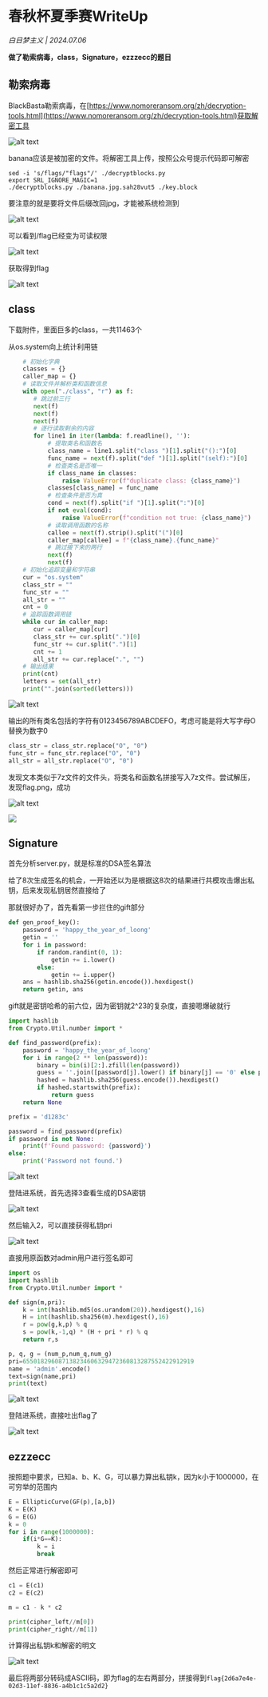 
# 春秋杯夏季赛WriteUp

*白日梦主义 | 2024.07.06*

**做了勒索病毒，class，Signature，ezzzecc的题目**

## 勒索病毒

BlackBasta勒索病毒，在[https://www.nomoreransom.org/zh/decryption-tools.html](https://www.nomoreransom.org/zh/decryption-tools.html)获取解密工具

![alt text](assets/ichunqiu/image.png)

banana应该是被加密的文件。将解密工具上传，按照公众号提示代码即可解密

```shell
sed -i 's/flags/"flags"/' ./decryptblocks.py
export SRL_IGNORE_MAGIC=1
./decryptblocks.py ./banana.jpg.sah28vut5 ./key.block
```

要注意的就是要将文件后缀改回jpg，才能被系统检测到

![alt text](assets/ichunqiu/image-1.png)

可以看到/flag已经变为可读权限

![alt text](assets/ichunqiu/image-2.png)

获取得到flag

![alt text](assets/ichunqiu/image-3.png)

## class

下载附件，里面巨多的class，一共11463个

从os.system向上统计利用链

```python
	# 初始化字典
	classes = {}
	caller_map = {}
	# 读取文件并解析类和函数信息
	with open("./class", "r") as f:
	   # 跳过前三行
	   next(f)
	   next(f)
	   next(f)
	   # 逐行读取剩余的内容
	   for line1 in iter(lambda: f.readline(), ''):
	       # 提取类名和函数名
	       class_name = line1.split("class ")[1].split("():")[0]
	       func_name = next(f).split("def ")[1].split("(self):")[0]
	       # 检查类名是否唯一
	       if class_name in classes:
	           raise ValueError(f"duplicate class: {class_name}")
	       classes[class_name] = func_name
	       # 检查条件是否为真
	       cond = next(f).split("if ")[1].split(":")[0]
	       if not eval(cond):
	           raise ValueError(f"condition not true: {class_name}")
	       # 读取调用函数的名称
	       callee = next(f).strip().split("(")[0]
	       caller_map[callee] = f"{class_name}.{func_name}"
	       # 跳过接下来的两行
	       next(f)
	       next(f)
	# 初始化追踪变量和字符串
	cur = "os.system"
	class_str = ""
	func_str = ""
	all_str = ""
	cnt = 0
	# 追踪函数调用链
	while cur in caller_map:
	   cur = caller_map[cur]
	   class_str += cur.split(".")[0]
	   func_str += cur.split(".")[1]
	   cnt += 1
	   all_str += cur.replace(".", "")
	# 输出结果
	print(cnt)
	letters = set(all_str)
	print("".join(sorted(letters)))
```
![alt text](assets/ichunqiu/image-11.png)


输出的所有类名包括的字符有0123456789ABCDEFO，考虑可能是将大写字母O替换为数字0
```python
class_str = class_str.replace("O", "0")
func_str = func_str.replace("O", "0")
all_str = all_str.replace("O", "0")
```

发现文本类似于7z文件的文件头，将类名和函数名拼接写入7z文件。尝试解压，发现flag.png，成功

![alt text](assets/ichunqiu/image-4.png)

![](assets/ichunqiu/image-5.png)

## Signature

首先分析server.py，就是标准的DSA签名算法

给了8次生成签名的机会，一开始还以为是根据这8次的结果进行共模攻击爆出私钥，后来发现私钥居然直接给了

那就很好办了，首先看第一步拦住的gift部分

```python
def gen_proof_key():
    password = 'happy_the_year_of_loong'
    getin = ''
    for i in password:
        if random.randint(0, 1):
            getin += i.lower()
        else:
            getin += i.upper()
    ans = hashlib.sha256(getin.encode()).hexdigest()
    return getin, ans
```

gift就是密钥哈希的前六位，因为密钥就2^23的复杂度，直接嗯爆破就行

```python
import hashlib
from Crypto.Util.number import *

def find_password(prefix):
    password = 'happy_the_year_of_loong'
    for i in range(2 ** len(password)):
        binary = bin(i)[2:].zfill(len(password))
        guess = ''.join([password[j].lower() if binary[j] == '0' else password[j].upper() for j in range(len(password))])
        hashed = hashlib.sha256(guess.encode()).hexdigest()
        if hashed.startswith(prefix):
            return guess
    return None

prefix = 'd1283c'

password = find_password(prefix)
if password is not None:
    print(f'Found password: {password}')
else:
    print('Password not found.')
```
![alt text](assets/ichunqiu/image-6.png)

登陆进系统，首先选择3查看生成的DSA密钥

![alt text](assets/ichunqiu/image-7.png)

然后输入2，可以直接获得私钥pri

![alt text](assets/ichunqiu/image-8.png)

直接用原函数对admin用户进行签名即可

```python
import os
import hashlib
from Crypto.Util.number import *

def sign(m,pri):
    k = int(hashlib.md5(os.urandom(20)).hexdigest(),16)
    H = int(hashlib.sha256(m).hexdigest(),16)
    r = pow(g,k,p) % q
    s = pow(k,-1,q) * (H + pri * r) % q
    return r,s

p, q, g = (num_p,num_q,num_g)
pri=655018296087138234606329472360813287552422912919
name = 'admin'.encode()
text=sign(name,pri)
print(text)
```

![alt text](assets/ichunqiu/image-9.png)

登陆进系统，直接吐出flag了

![alt text](assets/ichunqiu/image-10.png)

## ezzzecc

按照题中要求，已知a、b、K、G，可以暴力算出私钥k，因为k小于1000000，在可穷举的范围内

```python
E = EllipticCurve(GF(p),[a,b])
K = E(K)
G = E(G)
k = 0
for i in range(1000000):
	if(i*G==K):
		k = i
		break
```

然后正常进行解密即可

```python
c1 = E(c1)
c2 = E(c2)

m = c1 - k * c2

print(cipher_left//m[0])
print(cipher_right//m[1])
```
计算得出私钥k和解密的明文

![alt text](assets/ichunqiu/image-12.png)

最后将两部分转码成ASCII码，即为flag的左右两部分，拼接得到`flag{2d6a7e4e-02d3-11ef-8836-a4b1c1c5a2d2}`